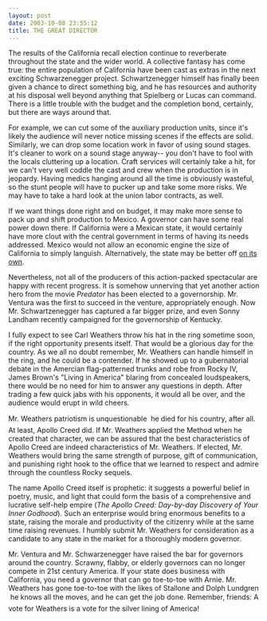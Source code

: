 ```yaml
---
layout: post
date: 2003-10-08 23:55:12
title: THE GREAT DIRECTOR
---
```


The results of the California recall election continue to reverberate throughout the state and the wider world. A collective fantasy has come true: the entire population of California have been cast as extras in the next exciting Schwarzenegger project. Schwartzenegger himself has finally been given a chance to direct something big, and he has resources and authority at his disposal well beyond anything that Spielberg or Lucas can command. There is a little trouble with the budget and the completion bond, certainly, but there are ways around that. 

For example, we can cut some of the auxiliary production units, since it's likely the audience will never notice missing scenes if the effects are solid. Similarly, we can drop some location work in favor of using sound stages. It's cleaner to work on a sound stage anyway-- you don't have to fool with the locals cluttering up a location. Craft services will certainly take a hit, for we can't very well coddle the cast and crew when the production is in jeopardy. Having medics hanging around all the time is obviously wasteful, so the stunt people will have to pucker up and take some more risks. We may have to take a hard look at the union labor contracts, as well. 

If we want things done right and on budget, it may make more sense to pack up and shift production to Mexico. A governor can have some real power down there. If California were a Mexican state, it would certainly have more clout with the central government in terms of having its needs addressed. Mexico would not allow an economic engine the size of California to simply languish. Alternatively, the state may be better off [on its own](http://www.globularbrain.org/archives/000047.html).

Nevertheless, not all of the producers of this action-packed spectacular are happy with recent progress. It is somehow unnerving that yet another action hero from the movie _Predator_ has been elected to a governorship. Mr. Ventura was the first to succeed in the venture, appropriately enough. Now Mr. Schwartzenegger has captured a far bigger prize, and even Sonny Landham recently campaigned for the governorship of Kentucky. 

I fully expect to see Carl Weathers throw his hat in the ring sometime soon, if the right opportunity presents itself. That would be a glorious day for the country. As we all no doubt remember, Mr. Weathers can handle himself in the ring, and he could be a contender. If he showed up to a gubernatorial debate in the Amercian flag-patterned trunks and robe from Rocky IV, James Brown's "Living in America" blaring from concealed loudspeakers, there would  be no need for him to answer any questions in depth. After trading a few quick jabs with his opponents, it would all be over, and the audience would erupt in wild cheers.

Mr. Weathers patriotism is unquestionable &#151; he died for his country, after all. At least, Apollo Creed did. If Mr. Weathers applied the Method when he created that character, we can be assured that the best characteristics of Apollo Creed are indeed characteristics of Mr. Weathers. If elected, Mr. Weathers would bring the same strength of purpose, gift of communication, and punishing right hook to the office that we learned to respect and admire through the countless Rocky sequels. 

The name Apollo Creed itself is prophetic: it suggests a powerful belief in poetry, music, and light that could form the basis of a comprehensive and lucrative self-help empire (_The Apollo Creed: Day-by-day Discovery of Your Inner Godhood_). Such an enterprise would bring enormous benefits to a state, raising the morale and productivity of the citizenry while at the same time raising revenues. I humbly submit Mr. Weathers for consideration as a candidate to any state in the market for a thoroughly modern governor.

Mr. Ventura and Mr. Schwarzenegger have raised the bar for governors around the country. Scrawny, flabby, or elderly governors can no longer compete in 21st century America. If your state does business with California, you need a governor that can go toe-to-toe with Arnie. Mr. Weathers has gone toe-to-toe with the likes of Stallone and Dolph Lundgren &#151; he knows all the moves, and he can get the job done. Remember, friends: A vote for Weathers is a vote for the silver lining of America!
